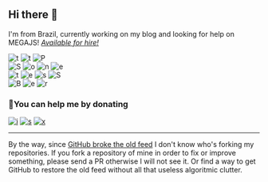 ## Hi there 👋

I'm from Brazil, currently working on my blog and looking for help on MEGAJS! [*Available for hire!*](https://signal.me/#eu/IRvCPi0rPBIpa3MCO7I4ixdDXcL44VAumqdfnGjtWDvgccTRV-lD66kvycc1PQpZ)

<picture><source media="(prefers-color-scheme:dark)" srcset="https://img.shields.io/badge/typescript-181717.svg?style=for-the-badge&logo=typescript&logoColor=fff"><img alt="t" src="https://img.shields.io/badge/typescript-f8f8f8.svg?style=for-the-badge&logo=typescript&logoColor=000"></picture>
 <picture><source media="(prefers-color-scheme:dark)" srcset="https://img.shields.io/badge/javascript-181717.svg?style=for-the-badge&logo=javascript&logoColor=fff"><img alt="t" src="https://img.shields.io/badge/javascript-f8f8f8.svg?style=for-the-badge&logo=javascript&logoColor=000"></picture>
 <picture><source media="(prefers-color-scheme:dark)" srcset="https://img.shields.io/badge/php-181717.svg?style=for-the-badge&logo=php&logoColor=fff"><img alt="P" src="https://img.shields.io/badge/php-f8f8f8.svg?style=for-the-badge&logo=php&logoColor=000"></picture>  
<picture><source media="(prefers-color-scheme:dark)" srcset="https://img.shields.io/badge/node.js-181717.svg?style=for-the-badge&logo=node.js&logoColor=fff"><img alt="S" src="https://img.shields.io/badge/node.js-f8f8f8.svg?style=for-the-badge&logo=node.js&logoColor=000"></picture>
 <picture><source media="(prefers-color-scheme:dark)" srcset="https://img.shields.io/badge/deno-181717.svg?style=for-the-badge&logo=deno&logoColor=fff"><img alt="o" src="https://img.shields.io/badge/deno-f8f8f8.svg?style=for-the-badge&logo=deno&logoColor=000"></picture>
 <picture><source media="(prefers-color-scheme:dark)" srcset="https://img.shields.io/badge/bun-181717.svg?style=for-the-badge&logo=bun&logoColor=fff"><img alt="n" src="https://img.shields.io/badge/bun-f8f8f8.svg?style=for-the-badge&logo=bun&logoColor=000"></picture>
 <picture><source media="(prefers-color-scheme:dark)" srcset="https://img.shields.io/badge/apache-181717.svg?style=for-the-badge&logo=apache&logoColor=fff"><img alt="e" src="https://img.shields.io/badge/apache-f8f8f8.svg?style=for-the-badge&logo=apache&logoColor=000"></picture>  
<picture><source media="(prefers-color-scheme:dark)" srcset="https://img.shields.io/badge/react-181717.svg?style=for-the-badge&logo=react&logoColor=fff"><img alt="t" src="https://img.shields.io/badge/react-f8f8f8.svg?style=for-the-badge&logo=react&logoColor=000"></picture>
 <picture><source media="(prefers-color-scheme:dark)" srcset="https://img.shields.io/badge/svelte-181717.svg?style=for-the-badge&logo=svelte&logoColor=fff"><img alt="e" src="https://img.shields.io/badge/svelte-f8f8f8.svg?style=for-the-badge&logo=svelte&logoColor=000"></picture>
 <picture><source media="(prefers-color-scheme:dark)" srcset="https://img.shields.io/badge/vuejs-181717.svg?style=for-the-badge&logo=vuedotjs&logoColor=fff"><img alt="s" src="https://img.shields.io/badge/vuejs-f8f8f8.svg?style=for-the-badge&logo=vuedotjs&logoColor=000"></picture>
 <picture><source media="(prefers-color-scheme:dark)" srcset="https://img.shields.io/badge/Nuxt-181717.svg?style=for-the-badge&logo=nuxt&logoColor=fff"><img alt="S" src="https://img.shields.io/badge/Nuxt-f8f8f8.svg?style=for-the-badge&logo=nuxt&logoColor=000"></picture>  
<picture><source media="(prefers-color-scheme:dark)" srcset="https://img.shields.io/badge/MariaDB-181717.svg?style=for-the-badge&logo=mariadb&logoColor=fff"><img alt="B" src="https://img.shields.io/badge/MariaDB-f8f8f8.svg?style=for-the-badge&logo=mariadb&logoColor=000"></picture>
 <picture><source media="(prefers-color-scheme:dark)" srcset="https://img.shields.io/badge/sqlite-181717.svg?style=for-the-badge&logo=sqlite&logoColor=fff"><img alt="e" src="https://img.shields.io/badge/sqlite-f8f8f8.svg?style=for-the-badge&logo=sqlite&logoColor=000"></picture>
 <picture><source media="(prefers-color-scheme:dark)" srcset="https://img.shields.io/badge/blender-181717.svg?style=for-the-badge&logo=blender&logoColor=fff"><img alt="r" src="https://img.shields.io/badge/blender-f8f8f8.svg?style=for-the-badge&logo=blender&logoColor=000"></picture>


### 🤝You can help me by donating
<a href="https://ko-fi.com/qgustavor"><picture><source media="(prefers-color-scheme:dark)" srcset="https://img.shields.io/badge/Ko--fi-181717?style=for-the-badge&logo=ko-fi&logoColor=fff"><img alt="i" src="https://img.shields.io/badge/Ko--fi-f8f8f8.svg?style=for-the-badge&logo=ko-fi&logoColor=000"></picture></a>
<a href="https://github.com/sponsors/qgustavor/"><picture><source media="(prefers-color-scheme:dark)" srcset="https://img.shields.io/badge/GitHub_Sponsors-181717?style=for-the-badge&logo=github&logoColor=fff"><img alt="s" src="https://img.shields.io/badge/GitHub_Sponsors-f8f8f8.svg?style=for-the-badge&logo=github&logoColor=000"></picture></a>
<a href="https://ursal.zone/@gustavo/115131776760517015"><picture><source media="(prefers-color-scheme:dark)" srcset="https://img.shields.io/badge/Pix-181717?style=for-the-badge&logo=pix&logoColor=fff"><img alt="x" src="https://img.shields.io/badge/Pix-f8f8f8.svg?style=for-the-badge&logo=pix&logoColor=000"></picture></a>

---

By the way, since [GitHub broke the old feed](https://github.com/Gerrit0/old-github-feed/issues/20) I don't know who's forking my repositories. If you fork a repository of mine in order to fix or improve something, please send a PR otherwise I will not see it. Or find a way to get GitHub to restore the old feed without all that useless algoritmic clutter.
